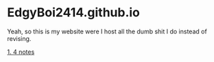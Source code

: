 # EdgyBoi2414.github.io
Yeah, so this is my website were I host all the dumb shit I do instead of revising.

[1. 4 notes](edgyboi2414.github.io/dodododo/index.html)
